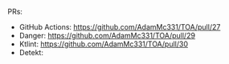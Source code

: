 PRs:
* GitHub Actions: https://github.com/AdamMc331/TOA/pull/27
* Danger: https://github.com/AdamMc331/TOA/pull/29
* Ktlint: https://github.com/AdamMc331/TOA/pull/30
* Detekt: 

